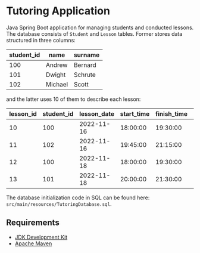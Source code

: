 # Tutoring Application

Java Spring Boot application for managing students and conducted lessons. The database consists of `Student` and `Lesson` tables. Former stores data structured in three columns:

| student_id | name    | surname |
| ---------- | ------- | ------- |
| 100        | Andrew  | Bernard |
| 101        | Dwight  | Schrute |
| 102        | Michael | Scott   |

and the latter uses 10 of them to describe each lesson:

| lesson_id | student_id | lesson_date | start_time | finish_time | duration | description        | wage | to_pay | payment |
| --------- | ---------- | ----------- | ---------- | ----------- | -------- | ------------------ | ---- | ------ | ------- |
| 10        | 100        | 2022-11-16  | 18:00:00   | 19:30:00    | 01:30:00 | Trigonometry       | 60   | 90     | 100     |
| 11        | 102        | 2022-11-16  | 19:45:00   | 21:15:00    | 01:30:00 | Quadratic function | 60   | 90     | 90      |
| 12        | 100        | 2022-11-18  | 18:00:00   | 19:30:00    | 01:30:00 | Matrices           | 60   | 90     | 100     |
| 13        | 101        | 2022-11-18  | 20:00:00   | 21:30:00    | 01:30:00 | Polynomials        | 60   | 90     | 0       |

The database initialization code in SQL can be found here: `src/main/resources/TutoringDatabase.sql`.

## Requirements

- [JDK Development Kit](https://www.oracle.com/pl/java/technologies/downloads/)
- [Apache Maven](https://maven.apache.org/index.html)
